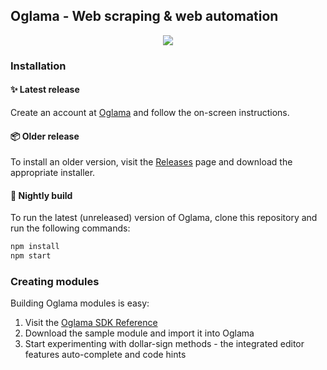 ## Oglama - Web scraping & web automation

<p align="center">
    <a href="https://oglama.com/?ref=github">
        <img src="https://oglama.github.io/img/github-banner.png"/>
    </a>
</p>

### Installation

#### ✨ Latest release

Create an account at [Oglama](https://oglama.com/?ref=github) and follow the on-screen instructions.

#### 📦 Older release

To install an older version, visit the [Releases](https://github.com/oglama/oglama/releases) page and download the appropriate installer.

#### 🌙 Nightly build

To run the latest (unreleased) version of Oglama, clone this repository and run the following commands:

```bash
npm install
npm start
```

### Creating modules

Building Oglama modules is easy:

1. Visit the [Oglama SDK Reference](https://oglama.com/docs/?ref=github)
2. Download the sample module and import it into Oglama
3. Start experimenting with dollar-sign methods - the integrated editor features auto-complete and code hints

